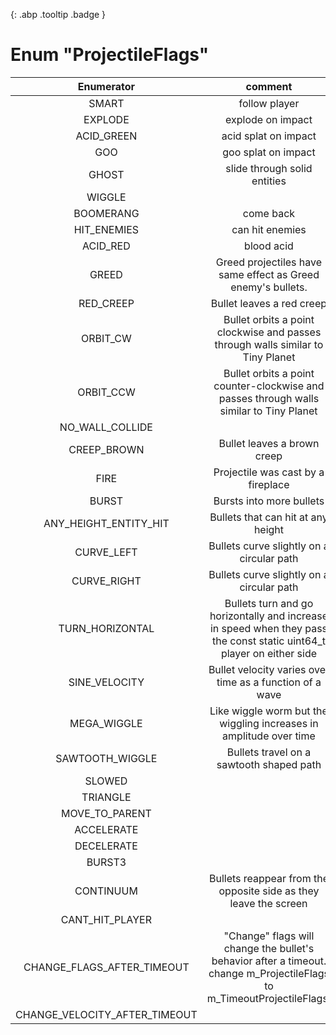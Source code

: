 [ ](#){: .abp .tooltip .badge }
# Enum "ProjectileFlags"
|Enumerator|comment|id|
|:--:|:--:|:--:|
| SMART | follow player <br> | 1 |
| EXPLODE | explode on impact <br> | 1<<1 |
| ACID_GREEN | acid splat on impact <br> | 1<<2 |
| GOO | goo splat on impact <br> | 1<<3 |
| GHOST | slide through solid entities <br> | 1<<4 |
| WIGGLE |  | 1<<5 |
| BOOMERANG | come back <br> | 1<<6 |
| HIT_ENEMIES | can hit enemies <br> | 1<<7 |
| ACID_RED | blood acid <br> | 1<<8 |
| GREED | Greed projectiles have same effect as Greed enemy's bullets. <br> | 1<<9 |
| RED_CREEP | Bullet leaves a red creep <br> | 1<<10 |
| ORBIT_CW | Bullet orbits a point clockwise and passes through walls similar to Tiny Planet <br> | 1<<11 |
| ORBIT_CCW | Bullet orbits a point counter-clockwise and passes through walls similar to Tiny Planet <br> | 1<<12 |
| NO_WALL_COLLIDE |  | 1<<13 |
| CREEP_BROWN | Bullet leaves a brown creep <br> | 1<<14 |
| FIRE | Projectile was cast by a fireplace <br> | 1<<15 |
| BURST | Bursts into more bullets <br> | 1<<16 |
| ANY_HEIGHT_ENTITY_HIT | Bullets that can hit at any height <br> | 1<<17 |
| CURVE_LEFT | Bullets curve slightly on a circular path <br> | 1<<18 |
| CURVE_RIGHT | Bullets curve slightly on a circular path <br> | 1<<19 |
| TURN_HORIZONTAL | Bullets turn and go horizontally and increase in speed when they pass the const static uint64_t player on either side <br> | 1<<20 |
| SINE_VELOCITY | Bullet velocity varies over time as a function of a wave <br> | 1<<21 |
| MEGA_WIGGLE | Like wiggle worm but the wiggling increases in amplitude over time <br> | 1<<22 |
| SAWTOOTH_WIGGLE | Bullets travel on a sawtooth shaped path <br> | 1<<23 |
| SLOWED |  | 1<<24 |
| TRIANGLE |  | 1<<25 |
| MOVE_TO_PARENT |  | 1<<26 |
| ACCELERATE |  | 1<<27 |
| DECELERATE |  | 1<<28 |
| BURST3 |  | 1<<29 |
| CONTINUUM | Bullets reappear from the opposite side as they leave the screen <br> | 1<<30 |
| CANT_HIT_PLAYER |  | 1<<31 |
| CHANGE_FLAGS_AFTER_TIMEOUT | "Change" flags will change the bullet's behavior after a timeout. change m_ProjectileFlags to m_TimeoutProjectileFlags. <br> | 1<<32 |
| CHANGE_VELOCITY_AFTER_TIMEOUT |  | 1<<33 |